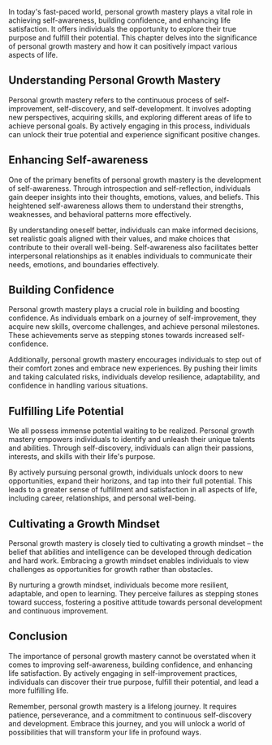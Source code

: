 
In today's fast-paced world, personal growth mastery plays a vital role in achieving self-awareness, building confidence, and enhancing life satisfaction. It offers individuals the opportunity to explore their true purpose and fulfill their potential. This chapter delves into the significance of personal growth mastery and how it can positively impact various aspects of life.

## Understanding Personal Growth Mastery

Personal growth mastery refers to the continuous process of self-improvement, self-discovery, and self-development. It involves adopting new perspectives, acquiring skills, and exploring different areas of life to achieve personal goals. By actively engaging in this process, individuals can unlock their true potential and experience significant positive changes.

## Enhancing Self-awareness

One of the primary benefits of personal growth mastery is the development of self-awareness. Through introspection and self-reflection, individuals gain deeper insights into their thoughts, emotions, values, and beliefs. This heightened self-awareness allows them to understand their strengths, weaknesses, and behavioral patterns more effectively.

By understanding oneself better, individuals can make informed decisions, set realistic goals aligned with their values, and make choices that contribute to their overall well-being. Self-awareness also facilitates better interpersonal relationships as it enables individuals to communicate their needs, emotions, and boundaries effectively.

## Building Confidence

Personal growth mastery plays a crucial role in building and boosting confidence. As individuals embark on a journey of self-improvement, they acquire new skills, overcome challenges, and achieve personal milestones. These achievements serve as stepping stones towards increased self-confidence.

Additionally, personal growth mastery encourages individuals to step out of their comfort zones and embrace new experiences. By pushing their limits and taking calculated risks, individuals develop resilience, adaptability, and confidence in handling various situations.

## Fulfilling Life Potential

We all possess immense potential waiting to be realized. Personal growth mastery empowers individuals to identify and unleash their unique talents and abilities. Through self-discovery, individuals can align their passions, interests, and skills with their life's purpose.

By actively pursuing personal growth, individuals unlock doors to new opportunities, expand their horizons, and tap into their full potential. This leads to a greater sense of fulfillment and satisfaction in all aspects of life, including career, relationships, and personal well-being.

## Cultivating a Growth Mindset

Personal growth mastery is closely tied to cultivating a growth mindset – the belief that abilities and intelligence can be developed through dedication and hard work. Embracing a growth mindset enables individuals to view challenges as opportunities for growth rather than obstacles.

By nurturing a growth mindset, individuals become more resilient, adaptable, and open to learning. They perceive failures as stepping stones toward success, fostering a positive attitude towards personal development and continuous improvement.

## Conclusion

The importance of personal growth mastery cannot be overstated when it comes to improving self-awareness, building confidence, and enhancing life satisfaction. By actively engaging in self-improvement practices, individuals can discover their true purpose, fulfill their potential, and lead a more fulfilling life.

Remember, personal growth mastery is a lifelong journey. It requires patience, perseverance, and a commitment to continuous self-discovery and development. Embrace this journey, and you will unlock a world of possibilities that will transform your life in profound ways.
